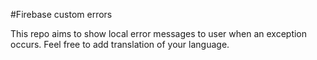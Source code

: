 #Firebase custom errors

This repo aims to show local error messages to user when an exception occurs. Feel 
free to add  translation of your language.
